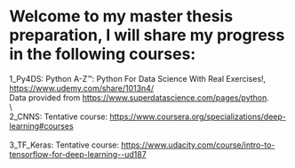 # Welcome to my master thesis preparation, I will share my progress in the following courses: 
1_Py4DS: Python A-Z™: Python For Data Science With Real Exercises!, https://www.udemy.com/share/1013n4/ \
      Data provided from https://www.superdatascience.com/pages/python. \
\      
2_CNNS: Tentative course: https://www.coursera.org/specializations/deep-learning#courses \
\
3_TF_Keras: Tentative course: https://www.udacity.com/course/intro-to-tensorflow-for-deep-learning--ud187

